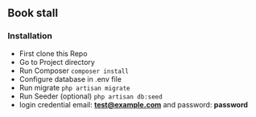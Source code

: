 ## Book stall

### Installation
* First clone this Repo
* Go to Project directory
* Run Composer `composer install`
* Configure database in .env file
* Run migrate `php artisan migrate`
* Run Seeder (optional) `php artisan db:seed`
* login credential email: **test@example.com** and password: **password**
